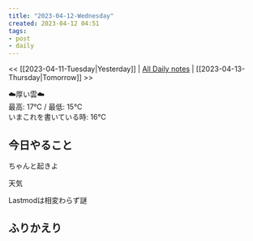 ```yaml
---
title: "2023-04-12-Wednesday"
created: 2023-04-12 04:51
tags:
- post
- daily
---
```


<< [[2023-04-11-Tuesday|Yesterday]] | [All Daily notes](/tags/daily) | [[2023-04-13-Thursday|Tomorrow]] >>

☁️厚い雲☁️  
最高: 17℃ / 最低: 15℃  
いまこれを書いている時: 16℃

## 今日やること

ちゃんと起きよ

天気

Lastmodは相変わらず謎

## ふりかえり